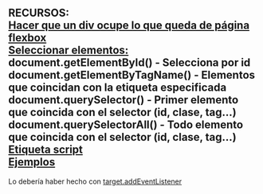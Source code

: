 RECURSOS:<br />
[Hacer que un div ocupe lo que queda de página<br />](https://stackoverflow.com/questions/7198282/how-to-make-div-occupy-remaining-height)
[flexbox<br />](https://css-tricks.com/snippets/css/a-guide-to-flexbox/)
[Seleccionar elementos:<br />](https://fjolt.com/article/javascript-elements)
document.getElementById() - Selecciona por id
document.getElementByTagName() - Elementos que coincidan con la etiqueta especificada
document.querySelector() - Primer elemento que coincida con el selector (id, clase, tag...)
document.querySelectorAll() - Todo elemento que coincida con el selector (id, clase, tag...)<br />
[Etiqueta script<br />](https://pagedart.com/blog/how-to-link-javascript-to-html/)
[Ejemplos<br />](https://www.w3schools.com/html/html_scripts.asp)
---------------------------------------------------------------------
Lo debería haber hecho con [target.addEventListener](https://developer.mozilla.org/en-US/docs/Web/API/EventTarget/addEventListener)